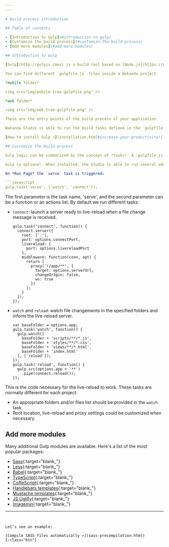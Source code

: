 ```yaml
---
---

# Build process introduction

## Table of contents

- [Introduction to Gulp](#introduction-to-gulp)
- [Customize the build process](#customize-the-build-process)
- [Add more modules](#add-more-modules)

## Introduction to Gulp

[Gulp](http://gulpjs.com/) is a build tool based on [Node.js](https://nodejs.org/). It provides a Javascript interface to maintain complex build tasks intuitive and manageable.

You can find different `gulpfile.js` files inside a Wakanda project.

*mobile folder*

<img src="img/mobile-tree-gulpfile.png" />

*web folder*

<img src="img/web-tree-gulpfile.png" />

These are the entry points of the build process of your application.

Wakanda Studio is able to run the build tasks defined in the `gulpfile.js` files.

[How to install Gulp »](installation.html#increase-your-productivity){:class="btn"}

## Customize the build process

Gulp logic can be summarized by the concept of *tasks*. A `gulpfile.js` can include multiple tasks. When Gulp is launched, it collects all the tasks defined by the user and runs the specified ones.

Gulp is optional. When installed, the Studio is able to run several additional functionalities like the live-reload defined on `web/gulpfile.js`.

On *Run Page* the `serve` task is triggered:

```javascript
gulp.task('serve', ['watch', 'connect']);
```

The first parameter is the task name, 'serve', and the second parameter can be a function or an actions list. By default we run different tasks:

- `connect`: launch a server ready to live-reload when a file change message is received.

      gulp.task('connect', function() {
        connect.server({
          root: ['.'],
          port: options.connectPort,
          livereload: {
            port: options.livereloadPort
          },
          middleware: function(conn, opt) {
            return [
              proxy('!/app/**', {
                target: options.serverUrl,
                changeOrigin: false,
                ws: true
              })
            ];
          }
        });
      });

- `watch` and `reload`: watch file changements in the specified folders and inform the live-reload server.

      var baseFolder = options.app;
      gulp.task('watch', function() {
        gulp.watch([
          baseFolder + 'scripts/**/*.js',
          baseFolder + 'styles/**/*.css',
          baseFolder + 'views/**/*.html',
          baseFolder + 'index.html'
        ], ['reload']);
      });
      gulp.task('reload', function() {
        gulp.src(options.app + '**')
          .pipe(connect.reload());
      });

This is the code necessary for the live-reload to work. These tasks are normally different for each project:

- An appropriate folders and/or files list should be provided in the `watch` task.
- Root location, live-reload and proxy settings could be customized when necessary.

## Add more modules

Many additional Gulp modules are available. Here's a list of the most popular packages:

- [Sass](https://www.npmjs.com/package/gulp-sass){:target="blank_"}
- [Less](https://www.npmjs.com/package/gulp-less){:target="blank_"}
- [Babel](https://www.npmjs.com/package/gulp-babel){:target="blank_"}
- [TypeScript](https://www.npmjs.com/package/gulp-typescript){:target="blank_"}
- [CoffeScript](https://www.npmjs.com/package/gulp-coffee){:target="blank_"}
- [Handlebars templates](https://www.npmjs.com/package/gulp-handlebars){:target="blank_"}
- [Mustache templates](https://www.npmjs.com/package/gulp-mustache){:target="blank_"}
- [JS Uglify](https://www.npmjs.com/package/gulp-uglify){:target="blank_"}
- [Imagemin](https://www.npmjs.com/package/gulp-imagemin){:target="blank_"}


---
```


Let’s see an example:

[Compile SASS files automatically »](sass-precompilation.html){:class="btn"}

